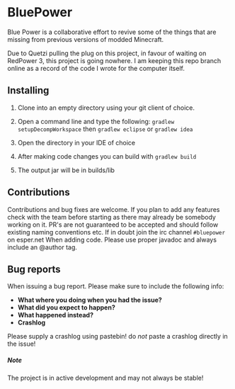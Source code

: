 # BluePower

Blue Power is a collaborative effort to revive some of the things that are missing from previous versions of modded Minecraft.

Due to Quetzi pulling the plug on this project, in favour of waiting on RedPower 3, this project is going nowhere.
I am keeping this repo branch online as a record of the code I wrote for the computer itself.

## Installing

1. Clone into an empty directory using your git client of choice.
2. Open a command line and type the following: `gradlew setupDecompWorkspace` then `gradlew eclipse` or `gradlew idea`
        
3. Open the directory in your IDE of choice
4. After making code changes you can build with `gradlew build`
5. The output jar will be in builds/lib

## Contributions

Contributions and bug fixes are welcome. If you plan to add any features check with the team before starting as there may already be somebody working on it. PR's are not guaranteed to be accepted and should follow existing naming conventions etc. If in doubt join the irc channel `#bluepower` on esper.net
When adding code. Please use proper javadoc and always include an @author tag. 

## Bug reports
When issuing a bug report. Please make sure to include the following info:
- **What where you doing when you had the issue?**
- **What did you expect to happen?**
- **What happened instead?**
- **Crashlog**

Please supply a crashlog using pastebin! do *not* paste a crashlog directly in the issue!

##### Note
The project is in active development and may not always be stable!

